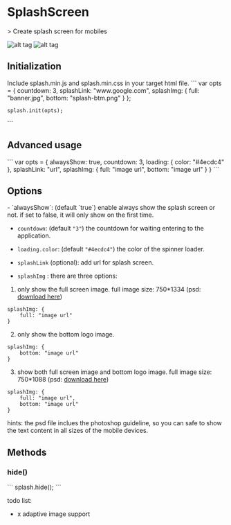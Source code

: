 <h1>SplashScreen</h1>
> Create splash screen for mobiles

![alt tag](http://i.imgur.com/77Dultq.gif)
![alt tag](http://i.imgur.com/7x3e6Hb.gif)

<h2>Initialization</h2>
Include splash.min.js and splash.min.css in your target html file.
```
<head>
<link rel="stylesheet" href="dist/splash.min.css">
</head>
<body>
    <script type="text/javascript" src="splash.min.js"></script>
    var opts = {
        countdown: 3,
        splashLink: "www.google.com",
        splashImg: {
            full: "banner.jpg",
            bottom: "splash-btm.png"
        }
    };

    splash.init(opts);
</body>
```

<h2>Advanced usage</h2>
```
var opts = {
    alwaysShow: true,
    countdown: 3, 
    loading: {
        color: "#4ecdc4"
    },
    splashLink: "url",
    splashImg: {
        full: "image url",
        bottom: "image url"
    }
} 
```

<h2>Options</h2>
- `alwaysShow`: (default `true`) enable always show the splash screen or not. if set to false, it will only show on the first time.

- `countdown`: (default `"3"`) the countdown for waiting entering to the application.

- `loading.color`: (default `"#4ecdc4"`) the color of the spinner loader.

- `splashLink` (optional): add url for splash screen.

- `splashImg` :
there are three options:

1) only show the full screen image.
full image size: 750*1334 (psd: <a href="http://s000.tinyupload.com/?file_id=58977320733006594611">download here</a>)
```
splashImg: {
    full: "image url"
}
```

2) only show the bottom logo image.
```
splashImg: {
    bottom: "image url"
}
```

3) show both full screen image and bottom logo image.
full image size: 750*1088 (psd: <a href="http://s000.tinyupload.com/?file_id=00997650305977833453">download here</a>)
```
splashImg: {
    full: "image url",
    bottom: "image url"
}
```

hints: the psd file inclues the photoshop guideline, so you can safe to show the text content in all sizes of the mobile devices.

<h2>Methods</h2>
<h3>hide()</h3>
```
splash.hide();
```

todo list:
- x adaptive image support


